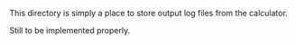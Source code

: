 This directory is simply a place to store output log files from the calculator.

Still to be implemented properly.